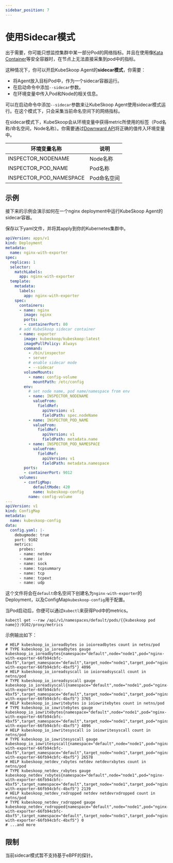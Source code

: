 ```yaml
---
sidebar_position: 7
---
```


# 使用Sidecar模式

出于需要，你可能只想监控集群中某一部分Pod的网络指标。并且在使用像[Kata Container](https://katacontainers.io/)等安全容器时，在节点上无法直接采集到pod中的指标。

这种情况下，你可以开启KubeSkoop Agent的**sidecar模式**，你需要：

- 将Agent放入目标Pod中，作为一个sidecar容器运行。
- 在启动命令中添加`--sidecar`参数。
- 在环境变量中传入Pod和Node的相关信息。

可以在启动命令中添加`--sidecar`参数来让KubeSkoop Agent使用sidecar模式运行。在这个模式下，只会采集当前命名空间下的网络指标。

在sidecar模式下，KubeSkoop会从环境变量中获得metric所使用的标签（Pod名称/命名空间，Node名称）。你需要通过[Downward API](https://kubernetes.io/zh-cn/docs/concepts/workloads/pods/downward-api/)将正确的值传入环境变量中。

| 环境变量名称       | 说明        |
|--------------------|-------------|
| INSPECTOR_NODENAME | Node名称    |
| INSPECTOR_POD_NAME      | Pod名称     |
| INSPECTOR_POD_NAMESPACE | Pod命名空间 |

## 示例

接下来的示例会演示如何在一个nginx deployment中运行KubeSkoop Agent的sidecar容器。

保存以下yaml文件，并将其apply到你的Kubernetes集群中。

```yaml
apiVersion: apps/v1
kind: Deployment
metadata:
  name: nginx-with-exporter
spec:
  replicas: 1
  selector:
    matchLabels:
      app: nginx-with-exporter
  template:
    metadata:
      labels:
        app: nginx-with-exporter
    spec:
      containers:
      - name: nginx
        image: nginx
        ports:
        - containerPort: 80
      # add KubeSkoop sidecar container
      - name: exporter
        image: kubeskoop/kubeskoop:latest
        imagePullPolicy: Always
        command:
          - /bin/inspector
          - server
          # enable sidecar mode
          - --sidecar
        volumeMounts:
          - name: config-volume
            mountPath: /etc/config
        env:
          # set node name, pod name/namespace from env
          - name: INSPECTOR_NODENAME
            valueFrom:
              fieldRef:
                apiVersion: v1
                fieldPath: spec.nodeName
          - name: INSPECTOR_POD_NAME
            valueFrom:
              fieldRef:
                apiVersion: v1
                fieldPath: metadata.name
          - name: INSPECTOR_POD_NAMESPACE
            valueFrom:
              fieldRef:
                apiVersion: v1
                fieldPath: metadata.namespace
        ports:
        - containerPort: 9012
      volumes:
        - configMap:
            defaultMode: 420
            name: kubeskoop-config
          name: config-volume
---
apiVersion: v1
kind: ConfigMap
metadata:
  name: kubeskoop-config
data:
  config.yaml: |-
    debugmode: true
    port: 9102
    metrics:
      probes:
      - name: netdev
      - name: io
      - name: sock
      - name: tcpsummary
      - name: tcp
      - name: tcpext
      - name: udp
```

这个文件将会在`default`命名空间下创建名为`nginx-with-exporter`的Deployment，以及ConfigMap`kubeskoop-config`用于配置。

当Pod启动后，你便可以通过`kubectl`来获得Pod中的metrics。

```shell
kubectl get --raw /api/v1/namespaces/default/pods/{{kubeskoop pod name}}:9102/proxy/metrics
```

示例输出如下：

```plaintext
# HELP kubeskoop_io_ioreadbytes io ioioreadbytes count in netns/pod
# TYPE kubeskoop_io_ioreadbytes gauge
kubeskoop_io_ioreadbytes{namespace="default",node="node1",pod="nginx-with-exporter-66fb94cbfc-4bxf5",target_namespace="default",target_node="node1",target_pod="nginx-with-exporter-66fb94cbfc-4bxf5"} 4096
# HELP kubeskoop_io_ioreadsyscall io ioioreadsyscall count in netns/pod
# TYPE kubeskoop_io_ioreadsyscall gauge
kubeskoop_io_ioreadsyscall{namespace="default",node="node1",pod="nginx-with-exporter-66fb94cbfc-4bxf5",target_namespace="default",target_node="node1",target_pod="nginx-with-exporter-66fb94cbfc-4bxf5"} 3765
# HELP kubeskoop_io_iowritebytes io ioiowritebytes count in netns/pod
# TYPE kubeskoop_io_iowritebytes gauge
kubeskoop_io_iowritebytes{namespace="default",node="node1",pod="nginx-with-exporter-66fb94cbfc-4bxf5",target_namespace="default",target_node="node1",target_pod="nginx-with-exporter-66fb94cbfc-4bxf5"} 4096
# HELP kubeskoop_io_iowritesyscall io ioiowritesyscall count in netns/pod
# TYPE kubeskoop_io_iowritesyscall gauge
kubeskoop_io_iowritesyscall{namespace="default",node="node1",pod="nginx-with-exporter-66fb94cbfc-4bxf5",target_namespace="default",target_node="node1",target_pod="nginx-with-exporter-66fb94cbfc-4bxf5"} 26578
# HELP kubeskoop_netdev_rxbytes netdev netdevrxbytes count in netns/pod
# TYPE kubeskoop_netdev_rxbytes gauge
kubeskoop_netdev_rxbytes{namespace="default",node="node1",pod="nginx-with-exporter-66fb94cbfc-4bxf5",target_namespace="default",target_node="node1",target_pod="nginx-with-exporter-66fb94cbfc-4bxf5"} 2139
# HELP kubeskoop_netdev_rxdropped netdev netdevrxdropped count in netns/pod
# TYPE kubeskoop_netdev_rxdropped gauge
kubeskoop_netdev_rxdropped{namespace="default",node="node1",pod="nginx-with-exporter-66fb94cbfc-4bxf5",target_namespace="default",target_node="node1",target_pod="nginx-with-exporter-66fb94cbfc-4bxf5"} 0
# ...and more
```

## 限制

当前sidecar模式暂不支持基于eBPF的探针。
